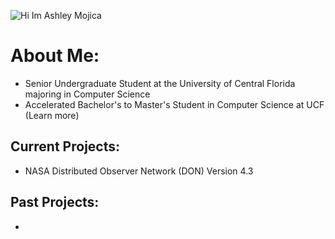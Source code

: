 ![Hi Im Ashley Mojica](https://github.com/ashley-m0/ashley-m0/assets/84351491/9e167a1d-a23e-45cc-8aea-a13c636b5417)

# About Me:
* Senior Undergraduate Student at the University of Central Florida majoring in Computer Science
* Accelerated Bachelor's to Master's Student in Computer Science at UCF (Learn more)
  

## Current Projects:
* NASA Distributed Observer Network (DON) Version 4.3

## Past Projects:
*


<!--
**ashley-m0/ashley-m0** is a ✨ _special_ ✨ repository because its `README.md` (this file) appears on your GitHub profile.

Here are some ideas to get you started:

- 🔭 I’m currently working on ...
- 🌱 I’m currently learning ...
- 👯 I’m looking to collaborate on ...
- 🤔 I’m looking for help with ...
- 💬 Ask me about ...
- 📫 How to reach me: ...
- 😄 Pronouns: ...
- ⚡ Fun fact: ...
-->

